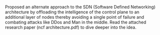 Proposed an alternate approach to the SDN (Software Defined Networking) architecture by offloading the intelligence of the control plane to an additional layer of nodes thereby avoiding a single point of failure and combating attacks like DDos and Man in the middle.
Read the attached research paper (ncf architecture.pdf) to dive deeper into the idea.
